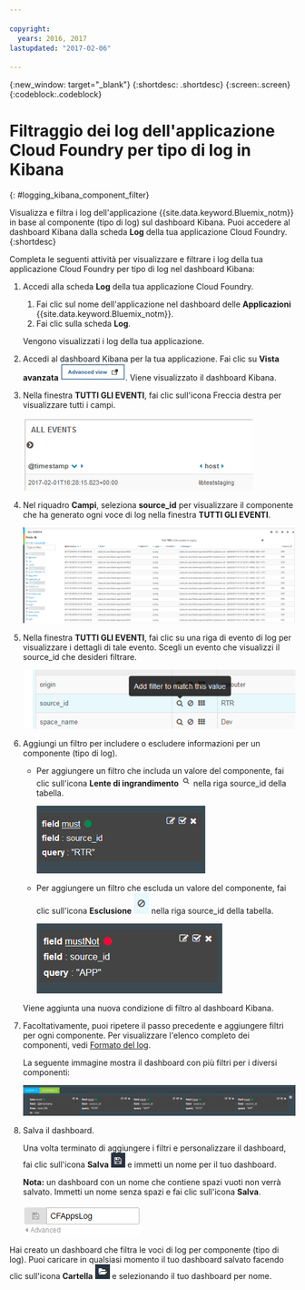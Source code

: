 ```yaml
---

copyright:
  years: 2016, 2017
lastupdated: "2017-02-06"

---
```


{:new_window: target="_blank"}
{:shortdesc: .shortdesc}
{:screen:.screen}
{:codeblock:.codeblock}

# Filtraggio dei log dell'applicazione Cloud Foundry per tipo di log in Kibana
{: #logging_kibana_component_filter}

Visualizza e filtra i log dell'applicazione {{site.data.keyword.Bluemix_notm}} in base al componente (tipo di log) sul dashboard Kibana. Puoi accedere al dashboard Kibana dalla scheda **Log** della tua applicazione Cloud Foundry. 
{:shortdesc}

Completa le seguenti attività per visualizzare e filtrare i log della tua applicazione Cloud Foundry per tipo di log nel dashboard Kibana:

1. Accedi alla scheda **Log** della tua applicazione Cloud Foundry. 

    1. Fai clic sul nome dell'applicazione nel dashboard delle **Applicazioni** {{site.data.keyword.Bluemix_notm}}.
    2. Fai clic sulla scheda **Log**. 
    
    Vengono visualizzati i log della tua applicazione.

2. Accedi al dashboard Kibana per la tua applicazione. Fai clic su **Vista avanzata** ![link Vista avanzata](images/logging_advanced_view.jpg "Advanced view link"). Viene visualizzato il dashboard Kibana.

3. Nella finestra **TUTTI GLI EVENTI**, fai clic sull'icona Freccia destra per visualizzare tutti i campi. 

    ![Finestra Tutti gli eventi con l'icona Freccia destra](images/logging_all_events_no_fields.jpg "All Events window with right arrow icon")

4. Nel riquadro **Campi**, seleziona **source_id** per visualizzare il componente che ha generato ogni voce di log nella finestra **TUTTI GLI EVENTI**.

    ![Finestra Tutti gli eventi con il campo source_id selezionato](images/logging_component.png "All Events window with source_id field selected")

5. Nella finestra **TUTTI GLI EVENTI**, fai clic su una riga di evento di log per visualizzare i dettagli di tale evento. Scegli un evento che visualizzi il source_id che desideri filtrare.

    ![Finestra Tutti gli eventi che visualizza i dettagli di un evento di log selezionato](images/logging_component_add_filter.png "All Events window displaying details for a selected log event")

6. Aggiungi un filtro per includere o escludere informazioni per un componente (tipo di log). 

    * Per aggiungere un filtro che includa un valore del componente, fai clic sull'icona **Lente di ingrandimento** ![icona Lente di ingrandimento](images/logging_magnifying_glass.jpg "Magnifying glass icon") nella riga source_id della tabella. 

        ![Condizione di filtro per il campo source_id](images/logging_component_filter.png "Filter condition for source_id field") 

    * Per aggiungere un filtro che escluda un valore del componente, fai clic sull'icona **Esclusione** ![icona Esclusione](images/logging_exclusion_icon.png "Exclusion icon") nella riga source_id della tabella. 
    
         ![Condizione di filtro per escludere il campo source_id](images/logging_component_add_exclusion_filter.png "Filter condition to exclude source_id field") 
     
     Viene aggiunta una nuova condizione di filtro al dashboard Kibana.

7. Facoltativamente, puoi ripetere il passo precedente e aggiungere filtri per ogni componente. Per visualizzare l'elenco completo dei componenti, vedi [Formato del log](../logging_view_kibana3.html#kibana_log_format_cf).

    La seguente immagine mostra il dashboard con più filtri per i diversi componenti:
    
    ![Più condizioni di filtro per il campo source_id](images/logging_component_multiple_filters.png "Multiple filter conditions for the source_id field")

8. Salva il dashboard. 

    Una volta terminato di aggiungere i filtri e personalizzare il dashboard, fai clic sull'icona **Salva** ![icona Salva](images/logging_save.jpg "Save icon") e immetti un nome per il tuo dashboard. 
      
    **Nota:** un dashboard con un nome che contiene spazi vuoti non verrà salvato. Immetti un nome senza spazi e fai clic sull'icona **Salva**.
    
    ![Salva nome del dashboard ](images/logging_save_dashboard.jpg "Save dashboard name")

Hai creato un dashboard che filtra le voci di log per componente (tipo di log). Puoi caricare in qualsiasi momento il tuo dashboard salvato facendo clic sull'icona **Cartella** ![icona Cartella](images/logging_folder.jpg "Folder icon") e selezionando il tuo dashboard per nome.


